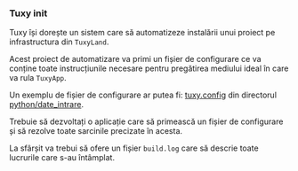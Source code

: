 ### Tuxy init

Tuxy își dorește un sistem care să automatizeze instalării unui proiect
pe infrastructura din `TuxyLand`.

Acest proiect de automatizare va primi un fișier de configurare ce va
conține toate instrucțiunile necesare pentru pregătirea mediului ideal
în care va rula `TuxyApp`.

Un exemplu de fișier de configurare ar putea fi: [tuxy.config][0] din
directorul [python/date_intrare][1].

Trebuie să dezvoltați o aplicație care să primească un fișier de
configurare și să rezolve toate sarcinile precizate în acesta.

La sfârșit va trebui să ofere un fișier `build.log` care să descrie
toate lucrurile care s-au întâmplat.

[0]: ../../date_intrare/tuxy.config
[1]: ../../date_intrare/